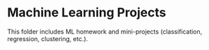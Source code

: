 # Machine Learning Projects

This folder includes ML homework and mini-projects (classification, regression, clustering, etc.).